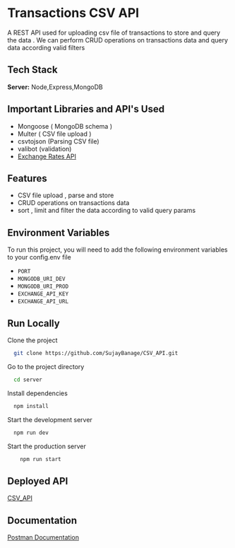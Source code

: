 # Transactions CSV API

A REST API used for uploading csv file of transactions to store and query the data . We can perform CRUD operations on transactions data and query data according valid filters

## Tech Stack

**Server:** Node,Express,MongoDB

## Important Libraries and API's Used

- Mongoose ( MongoDB schema )
- Multer ( CSV file upload )
- csvtojson (Parsing CSV file)
- valibot (validation)
- [Exchange Rates API](https://app.exchangerate-api.com/)

## Features

- CSV file upload , parse and store
- CRUD operations on transactions data
- sort , limit and filter the data according to valid query params

## Environment Variables

To run this project, you will need to add the following environment variables to your config.env file

- `PORT`
- `MONGODB_URI_DEV`
- `MONGODB_URI_PROD`
- `EXCHANGE_API_KEY`
- `EXCHANGE_API_URL`

## Run Locally

Clone the project

```bash
  git clone https://github.com/SujayBanage/CSV_API.git
```

Go to the project directory

```bash
  cd server
```

Install dependencies

```bash
  npm install
```

Start the development server

```bash
  npm run dev
```

Start the production server

```bash
    npm run start
```

## Deployed API

[CSV_API](https://csv-api.onrender.com)

## Documentation

[Postman Documentation](https://documenter.getpostman.com/view/11942656/2s9XxyQYbo)
